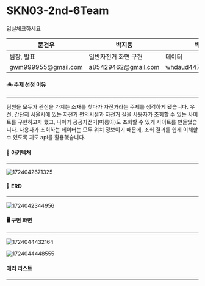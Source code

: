 # SKN03-2nd-6Team

입실체크하세요

| 문건우              | 박지용               | 박종명               | 방효식             | 정재현               |
| ------------------- | -------------------- | -------------------- | ------------------ | -------------------- |
| 팀장, 발표          | 일반자전거 화면 구현 | 데이터               | 데이터, 서버 구축  | 공공자전거 화면 구현 |
| gwm999955@gmail.com | a85429462@gmail.com  | whdaud4475@gmail.com | nobug007@gmail.com | wogusto13@gmail.com  |

#### 🚲 주제 선정 이유

---

팀원들 모두가 관심을 가지는 소재를 찾다가 자전거라는 주제를 생각하게 됐습니다. 우선, 간단히 서울시에 있는 자전거 편의시설과 자전거 길을 사용자가 조회할 수 있는 사이트를 구현하고자 했고, 나아가 공공자전거(따릉이)도 조회할 수 있게 사이트를 만들었습니다.
사용자가 조회하는 데이터는 모두 위치 정보이기 때문에, 조회 결과를 쉽게 이해할 수 있도록 지도 api를 활용했습니다.

#### 📍 아키텍쳐

---

![1724042671325](image/README/1724042671325.png)

#### 📍 ERD

---

![1724042344956](image/README/1724042344956.png)

#### 🖥️ 구현 화면

---

![1724044432164](image/README/1724044432164.png)

![1724044448555](image/README/1724044448555.png)

#### 에러 리스트

---
